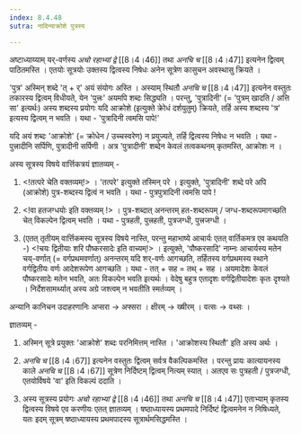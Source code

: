 ```yaml
---
index: 8.4.48
sutra: नादिन्याक्रोशे पुत्रस्य

---
```

अष्टाध्याय्याम् यर्-वर्णस्य _अचो रहाभ्यां द्वे_ [[8।4।46]] तथा _अनचि च_ [[8।4।47]] इत्यनेन द्वित्वम् पाठितमस्ति । एतयोः सूत्रयोः उक्तस्य द्वित्वस्य निषेधः अनेन सूत्रेण  कासुचन अवस्थासु क्रियते ।                          



'पुत्र' अस्मिन् शब्दे 'त्  + र्' अयं संयोगः अस्ति । अस्याम् स्थितौ _अनचि च_ [[8।4।47]] इत्यनेन वस्तुतः तकारस्य द्वित्वम् विधीयते, येन 'पुत्त्रः' अयमपि शब्दः सिद्ध्यति । परन्तु, 'पुत्रादिनी' (= 'पुत्रम् खादति / अत्ति सा' इत्यर्थः)  अस्य शब्दस्य प्रयोगः यदि आक्रोशे (इत्युक्ते क्रोेधं दर्शयुतुम्) क्रियते, तर्हि अस्य शब्दस्य 'त्र' इत्यस्य द्वित्वम् न भवति । यथा - 'पुत्रादिनी त्वमसि पापे!'



यदि अयं शब्दः 'आक्रोशे' (= क्रोधेन / उच्चस्वरेण)   न प्रयुज्यते,   तर्हि द्वित्वस्य निषेधः न भवति । यथा - पुत्त्रादीनि सर्पिणि, पुत्रादीनी सर्पिणी । अत्र 'पुत्रादीनी' शब्देन केवलं तत्वकथनम् कृतमस्ति, आक्रोशः न । 



अस्य सूत्रस्य विषये वार्त्तिकत्रयं ज्ञातव्यम् - 

1. <!तत्परे चेति वक्तव्यम्!> । 'तत्परे' इत्युक्ते तस्मिन् परे । इत्युक्ते, 'पुत्रादिनी' शब्दे परे अपि (आक्रोशे) पुत्र-शब्दस्य द्वित्वं न भवति । यथा - पुत्रपुत्रादिनी त्वमसि पापे !



2. <!वा हतजग्धयोः इति वक्तव्यम्  !> । पुत्र-शब्दात् अनन्तरम् हत-शब्दरूपम् / जग्ध-शब्दरूपमागच्छति चेत् विकल्पेन द्वित्वम् भवति । यथा - पुत्रहती, पुत्त्रहती, पुत्रजग्धी, पुत्त्रजग्धी ।



3. (एतत् तृतीयम्  वार्त्तिकमस्य सूत्रस्य विषये नास्ति, परन्तु महाभाष्ये आचार्यः एतत् वार्तिकमत्र एव कथयति -) <!चयः द्वितीयाः शरि पौष्करसादेः इति वाच्यम्!> । इत्युक्ते, 'पौष्करसादि' नाम्नः आचार्यस्य मतेन चय्-वर्णात् (= वर्गप्रथमवर्णात्) अनन्तरम् यदि शर्-वर्णः आगच्छति, तर्हितस्य वर्गप्रथमस्य स्थाने वर्गद्वितीयः वर्णः आदेशरूपेण आगच्छति । यथा - तत् + सह = तथ् + सह । अयमादेशः केवलं पौष्करसादेः मतेन भवति, अतः विकल्पेन भवति इत्यर्थः । वेदेषु बहुत्र एतादृशः वर्गद्वितीयादेशः कृतः दृश्यते । निर्देशसामर्थ्यात् अस्य अग्रे जश्त्वम् न भवतीति स्मर्तव्यम् । 

अन्यानि कानिचन उदाहरणानिः अप्सरा → अफ्सरा । क्षीरम् → ख्षीरम् । वत्सः → वथ्सः । 



           

ज्ञातव्यम् - 

1. अस्मिन् सूत्रे प्रयुक्तः 'आक्रोशे' शब्दः परनिमित्तम् नास्ति । 'आक्रोशस्य स्थितौ' इति अस्य अर्थः ।                    



2. _अनचि च_ [[8।4।67]] इत्यनेन वस्तुतः द्वित्वम् सर्वत्र वैकल्पिकमस्ति । परन्तु प्रायः कात्यायनस्य काले _अनचि च_ [[8।4।67]] सूत्रेण निर्दिष्टम्  द्वित्वम् नित्यम् स्यात् । अतएव सः पुत्रहती / पुत्रजग्धी, एतयोर्विषये 'वा' इति विकल्पं ददाति ।



3. अस्य सूत्रस्य प्रयोगः _अचो रहाभ्यां द्वे_ [[8।4।46]] तथा _अनचि च_ [[8।4।47]] एताभ्याम्  कृतस्य द्वित्वस्य विषये एव करणीयः एतत् ज्ञातव्यम् ।  षष्ठाध्यायस्य प्रथमपादे निर्दिष्टं द्वित्वमनेन न निषिध्यते, यतः इदम् सूत्रम् षष्ठाध्यायस्य प्रथमपादस्य सूत्रार्थमसिद्धमस्ति ।